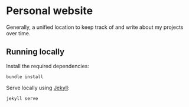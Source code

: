 # Personal website

Generally, a unified location to keep track of and write about my projects over time.

## Running locally

Install the required dependencies:

```
bundle install
```

Serve locally using [Jekyll](https://jekyllrb.com/):

```
jekyll serve
```
